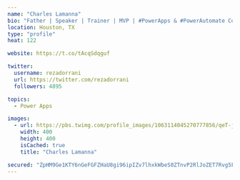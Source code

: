 ```yaml
---
name: "Charles Lamanna"
bio: "Father | Speaker | Trainer | MVP | #PowerApps & #PowerAutomate Community Super User | YouTuber Right-pointing triangle http://youtube.com/c/rezadorrani | Learn - Share - Clockwise rightwards and leftwards open circle arrows"
location: Houston, TX
type: "profile"
heat: 122

website: https://t.co/tAcqSdqguf

twitter:
  username: rezadorrani
  url: https://twitter.com/rezadorrani
  followers: 4895

topics:
  - Power Apps

images:
  - url: https://pbs.twimg.com/profile_images/1063114045270777856/qeT-jpWr_400x400.jpg
    width: 400
    height: 400
    isCached: true
    title: "Charles Lamanna"

secured: "ZpHM9Ge1KTY6nGeFGFZHaU8gi96ipIZv7lhxkWbeS0ZTnvP2RlJoZET7Rvg5FQGtXl1ElxIjBvQwumZxF1SG6jZTDdLSkwT2N+bllsZWl/LwNTU6nXWcNVxXqU3p/bwElHJpEqxYOoS35LRIbG3maQdatZbJ5JHaeAkVIdo76zJsU9+xchOffktuEM2VXNYRxK3t0HVTBVkfIT0IZgf/a1GM7x6GScwo/3zNtGDg0cxJHczSsv99NLOcncW92k89I8EKwVdSgHi75wGDB57MbuZK/X1TKFdAy3BMNc5LMDzfU/oLOsCynlC78ZwcCz16i8Lm/aRX4XaONQH6HxReVHqHE/Cv5HajP+yzCwL/u6QTYobtSGS1mNX2GlozQ/JBTcQf93LGj374VKMj6wPwTE565lcknikJfpzX9x7Dx/M=;eyt8oDj/U/f3f8ghqcofNg=="
---
```


